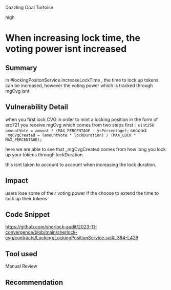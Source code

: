 Dazzling Opal Tortoise

high

# When increasing lock time, the voting power isnt increased

## Summary
in #lockingPositonService.increaseLockTime , the time to lock up tokens can be increased, however the voting power which is tracked through mgCvg isnt 
## Vulnerability Detail
when you first lock CVG in order to mint a locking position in the form of erc721 you receive mgCvg which comes from two steps 
first :` uint256 amountVote = amount * (MAX_PERCENTAGE - ysPercentage);`
second: `_mgCvgCreated = (amountVote * lockDuration) / (MAX_LOCK * MAX_PERCENTAGE);`

here we are able to see that _mgCvgCreated comes from how long you lock up your tokens through lockDuration

this isnt taken to account to account when increasing the lock duration.
## Impact
users lose some of their voting power if the choose to extend the time to lock up their tokens
## Code Snippet
https://github.com/sherlock-audit/2023-11-convergence/blob/main/sherlock-cvg/contracts/Locking/LockingPositionService.sol#L384-L429
## Tool used

Manual Review

## Recommendation
